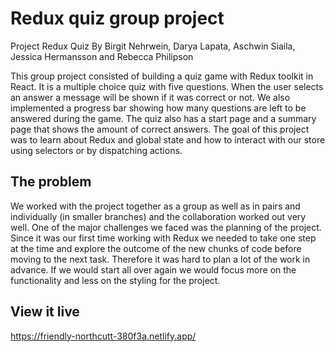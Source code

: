 # Redux quiz group project

Project Redux Quiz
By Birgit Nehrwein, Darya Lapata, Aschwin Siaila, Jessica Hermansson and Rebecca Philipson

This group project consisted of building a quiz game with Redux toolkit in React. It is a multiple choice quiz with five questions. When the user selects an answer a message will be shown if it was correct or not. We also implemented a progress bar showing how many questions are left to be answered during the game. The quiz also has a start page and a summary page that shows the amount of correct answers.
The goal of this project was to learn about Redux and global state and how to interact with our store using selectors or by dispatching actions.

## The problem

We worked with the project together as a group as well as in pairs and individually (in smaller branches) and the collaboration worked out very well. One of the major challenges we faced was the planning of the project. Since it was our first time working with Redux we needed to take one step at the time and explore the outcome of the new chunks of code before moving to the next task. Therefore it was hard to plan a lot of the work in advance. If we would start all over again we would focus more on the functionality and less on the styling for the project.

## View it live

https://friendly-northcutt-380f3a.netlify.app/
